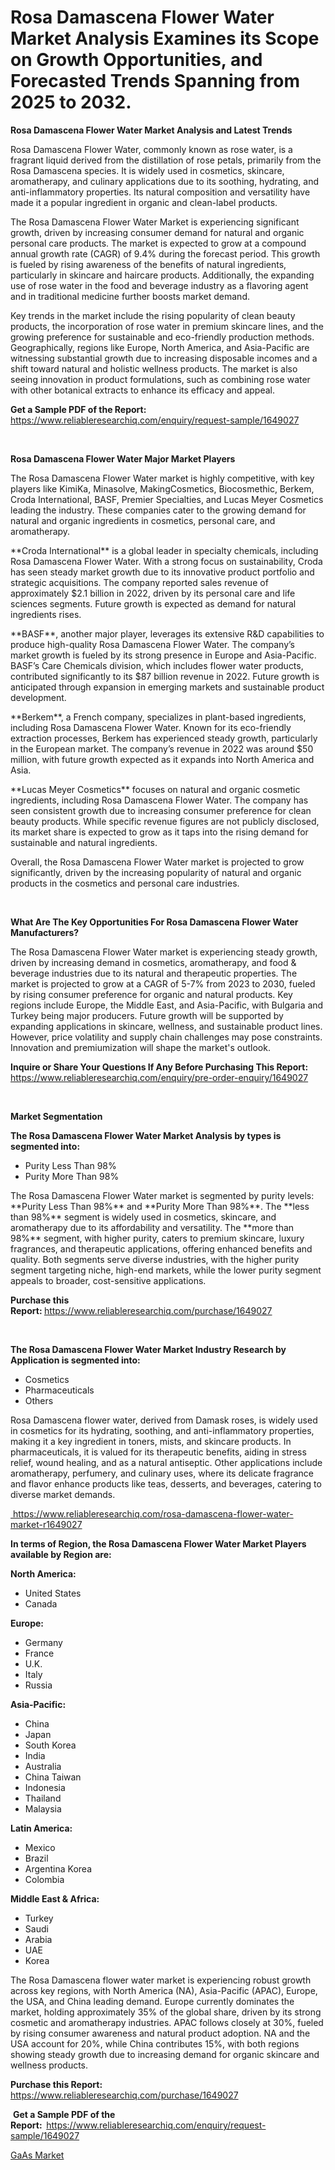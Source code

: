 <p><h1>Rosa Damascena Flower Water Market Analysis Examines its Scope on Growth Opportunities, and Forecasted Trends Spanning from 2025 to 2032.</h1></p><p><strong>Rosa Damascena Flower Water Market Analysis and Latest Trends</strong></p>
<p><p>Rosa Damascena Flower Water, commonly known as rose water, is a fragrant liquid derived from the distillation of rose petals, primarily from the Rosa Damascena species. It is widely used in cosmetics, skincare, aromatherapy, and culinary applications due to its soothing, hydrating, and anti-inflammatory properties. Its natural composition and versatility have made it a popular ingredient in organic and clean-label products.</p><p>The Rosa Damascena Flower Water Market is experiencing significant growth, driven by increasing consumer demand for natural and organic personal care products. The market is expected to grow at a compound annual growth rate (CAGR) of 9.4% during the forecast period. This growth is fueled by rising awareness of the benefits of natural ingredients, particularly in skincare and haircare products. Additionally, the expanding use of rose water in the food and beverage industry as a flavoring agent and in traditional medicine further boosts market demand.</p><p>Key trends in the market include the rising popularity of clean beauty products, the incorporation of rose water in premium skincare lines, and the growing preference for sustainable and eco-friendly production methods. Geographically, regions like Europe, North America, and Asia-Pacific are witnessing substantial growth due to increasing disposable incomes and a shift toward natural and holistic wellness products. The market is also seeing innovation in product formulations, such as combining rose water with other botanical extracts to enhance its efficacy and appeal.</p></p>
<p><strong>Get a Sample PDF of the Report:&nbsp;</strong> <a href="https://www.reliableresearchiq.com/enquiry/request-sample/1649027?utm_campaign=2275&utm_medium=2&utm_source=Github&utm_content=ia&utm_term=27012025&utm_id=rosa-damascena-flower-water">https://www.reliableresearchiq.com/enquiry/request-sample/1649027</a></p>
<p>&nbsp;</p>
<p><strong>Rosa Damascena Flower Water Major Market Players</strong></p>
<p><p>The Rosa Damascena Flower Water market is highly competitive, with key players like KimiKa, Minasolve, MakingCosmetics, Biocosmethic, Berkem, Croda International, BASF, Premier Specialties, and Lucas Meyer Cosmetics leading the industry. These companies cater to the growing demand for natural and organic ingredients in cosmetics, personal care, and aromatherapy.</p><p>**Croda International** is a global leader in specialty chemicals, including Rosa Damascena Flower Water. With a strong focus on sustainability, Croda has seen steady market growth due to its innovative product portfolio and strategic acquisitions. The company reported sales revenue of approximately $2.1 billion in 2022, driven by its personal care and life sciences segments. Future growth is expected as demand for natural ingredients rises.</p><p>**BASF**, another major player, leverages its extensive R&D capabilities to produce high-quality Rosa Damascena Flower Water. The company’s market growth is fueled by its strong presence in Europe and Asia-Pacific. BASF’s Care Chemicals division, which includes flower water products, contributed significantly to its $87 billion revenue in 2022. Future growth is anticipated through expansion in emerging markets and sustainable product development.</p><p>**Berkem**, a French company, specializes in plant-based ingredients, including Rosa Damascena Flower Water. Known for its eco-friendly extraction processes, Berkem has experienced steady growth, particularly in the European market. The company’s revenue in 2022 was around $50 million, with future growth expected as it expands into North America and Asia.</p><p>**Lucas Meyer Cosmetics** focuses on natural and organic cosmetic ingredients, including Rosa Damascena Flower Water. The company has seen consistent growth due to increasing consumer preference for clean beauty products. While specific revenue figures are not publicly disclosed, its market share is expected to grow as it taps into the rising demand for sustainable and natural ingredients.</p><p>Overall, the Rosa Damascena Flower Water market is projected to grow significantly, driven by the increasing popularity of natural and organic products in the cosmetics and personal care industries.</p></p>
<p>&nbsp;</p>
<p><strong>What Are The Key Opportunities For Rosa Damascena Flower Water Manufacturers?</strong></p>
<p><p>The Rosa Damascena Flower Water market is experiencing steady growth, driven by increasing demand in cosmetics, aromatherapy, and food & beverage industries due to its natural and therapeutic properties. The market is projected to grow at a CAGR of 5-7% from 2023 to 2030, fueled by rising consumer preference for organic and natural products. Key regions include Europe, the Middle East, and Asia-Pacific, with Bulgaria and Turkey being major producers. Future growth will be supported by expanding applications in skincare, wellness, and sustainable product lines. However, price volatility and supply chain challenges may pose constraints. Innovation and premiumization will shape the market's outlook.</p></p>
<p><strong>Inquire or Share Your Questions If Any Before Purchasing This Report:</strong> <a href="https://www.reliableresearchiq.com/enquiry/pre-order-enquiry/1649027?utm_campaign=2275&utm_medium=2&utm_source=Github&utm_content=ia&utm_term=27012025&utm_id=rosa-damascena-flower-water">https://www.reliableresearchiq.com/enquiry/pre-order-enquiry/1649027</a></p>
<p>&nbsp;</p>
<p><strong>Market Segmentation</strong></p>
<p><strong>The Rosa Damascena Flower Water Market Analysis by types is segmented into:</strong></p>
<p><ul><li>Purity Less Than 98%</li><li>Purity More Than 98%</li></ul></p>
<p><p>The Rosa Damascena Flower Water market is segmented by purity levels: **Purity Less Than 98%** and **Purity More Than 98%**. The **less than 98%** segment is widely used in cosmetics, skincare, and aromatherapy due to its affordability and versatility. The **more than 98%** segment, with higher purity, caters to premium skincare, luxury fragrances, and therapeutic applications, offering enhanced benefits and quality. Both segments serve diverse industries, with the higher purity segment targeting niche, high-end markets, while the lower purity segment appeals to broader, cost-sensitive applications.</p></p>
<p><strong>Purchase this Report:&nbsp;</strong><a href="https://www.reliableresearchiq.com/purchase/1649027?utm_campaign=2275&utm_medium=2&utm_source=Github&utm_content=ia&utm_term=27012025&utm_id=rosa-damascena-flower-water">https://www.reliableresearchiq.com/purchase/1649027</a></p>
<p>&nbsp;</p>
<p><strong>The Rosa Damascena Flower Water Market Industry Research by Application is segmented into:</strong></p>
<p><ul><li>Cosmetics</li><li>Pharmaceuticals</li><li>Others</li></ul></p>
<p><p>Rosa Damascena flower water, derived from Damask roses, is widely used in cosmetics for its hydrating, soothing, and anti-inflammatory properties, making it a key ingredient in toners, mists, and skincare products. In pharmaceuticals, it is valued for its therapeutic benefits, aiding in stress relief, wound healing, and as a natural antiseptic. Other applications include aromatherapy, perfumery, and culinary uses, where its delicate fragrance and flavor enhance products like teas, desserts, and beverages, catering to diverse market demands.</p></p>
<p><a href="https://www.reliableresearchiq.com/rosa-damascena-flower-water-market-r1649027?utm_campaign=2275&utm_medium=2&utm_source=Github&utm_content=ia&utm_term=27012025&utm_id=rosa-damascena-flower-water">&nbsp;https://www.reliableresearchiq.com/rosa-damascena-flower-water-market-r1649027</a></p>
<p><strong>In terms of Region, the Rosa Damascena Flower Water Market Players available by Region are:</strong></p>
<p>
    <p> <strong> North America: </strong>
        <ul>
            <li>United States</li>
            <li>Canada</li>
        </ul>
        </p> 
    <p> <strong> Europe: </strong>
        <ul>
            <li>Germany</li>
            <li>France</li>
            <li>U.K.</li>
            <li>Italy</li>
            <li>Russia</li>
        </ul>
        </p> 
    <p> <strong> Asia-Pacific: </strong>
        <ul>
            <li>China</li>
            <li>Japan</li>
            <li>South Korea</li>
            <li>India</li>
            <li>Australia</li>
            <li>China Taiwan</li>
            <li>Indonesia</li>
            <li>Thailand</li>
            <li>Malaysia</li>
        </ul>
        </p> 
    <p> <strong> Latin America: </strong>
        <ul>
            <li>Mexico</li>
            <li>Brazil</li>
            <li>Argentina Korea</li>
            <li>Colombia</li>
        </ul>
        </p> 
    <p> <strong> Middle East & Africa: </strong>
        <ul>
            <li>Turkey</li>
            <li>Saudi</li>
            <li>Arabia</li>
            <li>UAE</li>
            <li>Korea</li>
        </ul>
    </p>
    </p>
<p><p>The Rosa Damascena flower water market is experiencing robust growth across key regions, with North America (NA), Asia-Pacific (APAC), Europe, the USA, and China leading demand. Europe currently dominates the market, holding approximately 35% of the global share, driven by its strong cosmetic and aromatherapy industries. APAC follows closely at 30%, fueled by rising consumer awareness and natural product adoption. NA and the USA account for 20%, while China contributes 15%, with both regions showing steady growth due to increasing demand for organic skincare and wellness products.</p></p>
<p><strong>Purchase this Report: </strong><a href="https://www.reliableresearchiq.com/purchase/1649027?utm_campaign=2275&utm_medium=2&utm_source=Github&utm_content=ia&utm_term=27012025&utm_id=rosa-damascena-flower-water">https://www.reliableresearchiq.com/purchase/1649027</a></p>
<p>&nbsp;<strong>Get a Sample PDF of the Report:&nbsp;&nbsp;</strong><a href="https://www.reliableresearchiq.com/enquiry/request-sample/1649027?utm_campaign=2275&utm_medium=2&utm_source=Github&utm_content=ia&utm_term=27012025&utm_id=rosa-damascena-flower-water">https://www.reliableresearchiq.com/enquiry/request-sample/1649027</a></p>
<p><strong></strong></p>
<p><p><a href="https://github.com/pizolina/Market-Research-Report-List-6/blob/main/gaas-market.md?utm_campaign=2275&utm_medium=2&utm_source=Github&utm_content=ia&utm_term=27012025&utm_id=rosa-damascena-flower-water">GaAs Market</a></p></p>